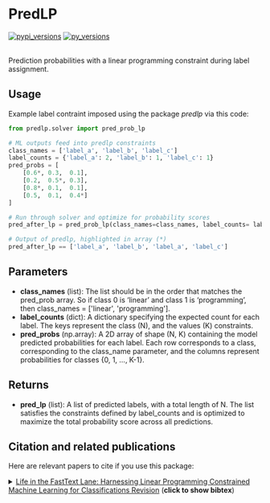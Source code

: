 # PredLP
<div align="left">
<a href="https://pypi.org/pypi/predlp/" target="_blank"><img src="https://img.shields.io/pypi/v/predlp.svg" alt="pypi_versions"></a>
<a href="https://pypi.org/pypi/predlp/" target="_blank"><img src="https://img.shields.io/badge/python-3.8%2B-blue" alt="py_versions"></a>
</div>
<br/>

Prediction probabilities with a linear programming constraint during label assignment.

## Usage
Example label contraint imposed using the package *predlp* via this code:
```python
from predlp.solver import pred_prob_lp

# ML outputs feed into predlp constraints
class_names = ['label_a', 'label_b', 'label_c']
label_counts = {'label_a': 2, 'label_b': 1, 'label_c': 1}
pred_probs = [
    [0.6*, 0.3,  0.1],
    [0.2,  0.5*, 0.3],
    [0.8*, 0.1,  0.1],
    [0.5,  0.1,  0.4*]
]

# Run through solver and optimize for probability scores
pred_after_lp = pred_prob_lp(class_names=class_names, label_counts= label_counts, pred_probs=pred_probs)

# Output of predlp, highlighted in array (*)
pred_after_lp == ['label_a', 'label_b', 'label_a', 'label_c']
```

## Parameters
- **class_names** (list):  The list should be in the order that matches the pred_prob array. So if class 0 is ‘linear’ and class 1 is ‘programming’, then class_names = ['linear', 'programming'].
- **label_counts** (dict): A dictionary specifying the expected count for each label. The keys represent the class (N), and the values (K) constraints.
- **pred_probs** (np.array): A 2D array of shape (N, K) containing the model predicted probabilities for each label. Each row corresponds to a class, corresponding to the class_name parameter, and the columns represent probabilities for classes {0, 1, ..., K-1}.

## Returns
- **pred_lp** (list): A list of predicted labels, with a total length of N. The list satisfies the constraints defined by label_counts and is optimized to maximize the total probability score across all predictions.

## Citation and related publications
Here are relevant papers to cite if you use this package:

<details><summary><a href="https://www.statcan.gc.ca/en/conferences/symposium2024/program">Life in the FastText Lane: Harnessing Linear Programming Constrained Machine Learning for Classifications Revision</a> (<b>click to show bibtex</b>) </summary>

    @inproceedings{
        title={Life in the FastText Lane: Harnessing Linear Programming Constrained Machine Learning for Classifications Revision},
        author={Justin Evans, Laura Wile},
        conference={Statistics Canada's International Methodology Symposium: The Future of Official Statistics},
        year={2024}
    }

</details>